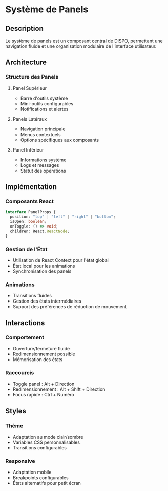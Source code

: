 # Système de Panels

## Description

Le système de panels est un composant central de DISPO, permettant une navigation fluide et une organisation modulaire de l'interface utilisateur.

## Architecture

### Structure des Panels

1. Panel Supérieur

   - Barre d'outils système
   - Mini-outils configurables
   - Notifications et alertes

2. Panels Latéraux

   - Navigation principale
   - Menus contextuels
   - Options spécifiques aux composants

3. Panel Inférieur
   - Informations système
   - Logs et messages
   - Statut des opérations

## Implémentation

### Composants React

```typescript
interface PanelProps {
  position: "top" | "left" | "right" | "bottom";
  isOpen: boolean;
  onToggle: () => void;
  children: React.ReactNode;
}
```

### Gestion de l'État

- Utilisation de React Context pour l'état global
- État local pour les animations
- Synchronisation des panels

### Animations

- Transitions fluides
- Gestion des états intermédiaires
- Support des préférences de réduction de mouvement

## Interactions

### Comportement

- Ouverture/fermeture fluide
- Redimensionnement possible
- Mémorisation des états

### Raccourcis

- Toggle panel : Alt + Direction
- Redimensionnement : Alt + Shift + Direction
- Focus rapide : Ctrl + Numéro

## Styles

### Thème

- Adaptation au mode clair/sombre
- Variables CSS personnalisables
- Transitions configurables

### Responsive

- Adaptation mobile
- Breakpoints configurables
- États alternatifs pour petit écran
